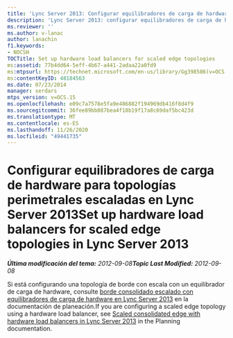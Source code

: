 ```yaml
---
title: 'Lync Server 2013: Configurar equilibradores de carga de hardware para topologías perimetrales escaladas'
description: 'Lync Server 2013: configurar equilibradores de carga de hardware para topologías de bordes con escala.'
ms.reviewer: ''
ms.author: v-lanac
author: lanachin
f1.keywords:
- NOCSH
TOCTitle: Set up hardware load balancers for scaled edge topologies
ms:assetid: 77b4dd64-5eff-4b67-a441-2adaa22a0fd9
ms:mtpsurl: https://technet.microsoft.com/en-us/library/Gg398586(v=OCS.15)
ms:contentKeyID: 48184563
ms.date: 07/23/2014
manager: serdars
mtps_version: v=OCS.15
ms.openlocfilehash: e09c7a7578e5fa9e486882f194969db416f8d4f9
ms.sourcegitcommit: 36fee89bb887bea4f18b19f17a8c69daf5bc423d
ms.translationtype: MT
ms.contentlocale: es-ES
ms.lasthandoff: 11/26/2020
ms.locfileid: "49441735"
---
```

# <a name="set-up-hardware-load-balancers-for-scaled-edge-topologies-in-lync-server-2013"></a><span data-ttu-id="5b020-103">Configurar equilibradores de carga de hardware para topologías perimetrales escaladas en Lync Server 2013</span><span class="sxs-lookup"><span data-stu-id="5b020-103">Set up hardware load balancers for scaled edge topologies in Lync Server 2013</span></span>

<div data-xmlns="http://www.w3.org/1999/xhtml">

<div class="topic" data-xmlns="http://www.w3.org/1999/xhtml" data-msxsl="urn:schemas-microsoft-com:xslt" data-cs="https://msdn.microsoft.com/">

<div data-asp="https://msdn2.microsoft.com/asp">



</div>

<div id="mainSection">

<div id="mainBody"><span data-ttu-id="5b020-104">

<span> </span></span><span class="sxs-lookup"><span data-stu-id="5b020-104">

<span> </span></span></span>

<span data-ttu-id="5b020-105">_**Última modificación del tema:** 2012-09-08_</span><span class="sxs-lookup"><span data-stu-id="5b020-105">_**Topic Last Modified:** 2012-09-08_</span></span>

<span data-ttu-id="5b020-106">Si está configurando una topología de borde con escala con un equilibrador de carga de hardware, consulte [borde consolidado escalado con equilibradores de carga de hardware en Lync Server 2013](lync-server-2013-scaled-consolidated-edge-with-hardware-load-balancers.md) en la documentación de planeación.</span><span class="sxs-lookup"><span data-stu-id="5b020-106">If you are configuring a scaled edge topology using a hardware load balancer, see [Scaled consolidated edge with hardware load balancers in Lync Server 2013](lync-server-2013-scaled-consolidated-edge-with-hardware-load-balancers.md) in the Planning documentation.</span></span>

<span data-ttu-id="5b020-107"></div>

<span> </span>

</div>

</div>

</span><span class="sxs-lookup"><span data-stu-id="5b020-107"></div>

<span> </span>

</div>

</div>

</span></span></div>

